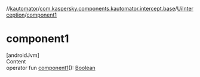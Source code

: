 //[kautomator](../../index.md)/[com.kaspersky.components.kautomator.intercept.base](../index.md)/[UiInterception](index.md)/[component1](component1.md)



# component1  
[androidJvm]  
Content  
operator fun [component1](component1.md)(): [Boolean](https://kotlinlang.org/api/latest/jvm/stdlib/kotlin/-boolean/index.html)  



